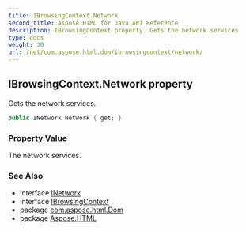 ```yaml
---
title: IBrowsingContext.Network
second_title: Aspose.HTML for Java API Reference
description: IBrowsingContext property. Gets the network services
type: docs
weight: 30
url: /net/com.aspose.html.dom/ibrowsingcontext/network/
---
```

## IBrowsingContext.Network property

Gets the network services.

```java
public INetwork Network { get; }
```

### Property Value

The network services.

### See Also

* interface [INetwork](../../../com.aspose.html.net/inetwork/)
* interface [IBrowsingContext](../)
* package [com.aspose.html.Dom](../../ibrowsingcontext/)
* package [Aspose.HTML](../../../)
